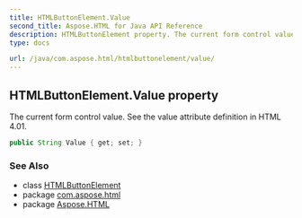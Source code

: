 ```yaml
---
title: HTMLButtonElement.Value
second_title: Aspose.HTML for Java API Reference
description: HTMLButtonElement property. The current form control value. See the value attribute definition in HTML 4.01
type: docs

url: /java/com.aspose.html/htmlbuttonelement/value/
---
```

## HTMLButtonElement.Value property

The current form control value. See the value attribute definition in HTML 4.01.

```java
public String Value { get; set; }
```

### See Also

* class [HTMLButtonElement](../)
* package [com.aspose.html](../../../com.aspose.html/)
* package [Aspose.HTML](../../../)
